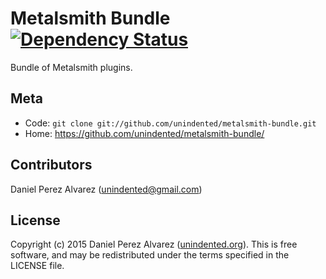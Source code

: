 # Metalsmith Bundle [![Dependency Status](https://img.shields.io/gemnasium/unindented/metalsmith-bundle.svg)](https://gemnasium.com/unindented/metalsmith-bundle)

Bundle of Metalsmith plugins.


## Meta

* Code: `git clone git://github.com/unindented/metalsmith-bundle.git`
* Home: <https://github.com/unindented/metalsmith-bundle/>


## Contributors

Daniel Perez Alvarez ([unindented@gmail.com](mailto:unindented@gmail.com))


## License

Copyright (c) 2015 Daniel Perez Alvarez ([unindented.org](https://unindented.org/)). This is free software, and may be redistributed under the terms specified in the LICENSE file.
